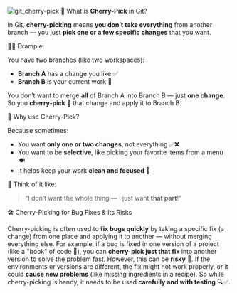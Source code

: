 ![git_cherry-pick](https://github.com/user-attachments/assets/60548400-a027-4d30-a7ac-b4a7527fb7bc)
🍒 What is **Cherry-Pick** in Git?

In Git, **cherry-picking** means **you don’t take everything** from another branch — you just **pick one or a few specific changes** that you want.


🧑‍🍳 Example:

You have two branches (like two workspaces):

* **Branch A** has a change you like ✅
* **Branch B** is your current work 🔧

You don’t want to merge **all** of Branch A into Branch B — just **one change**. So you **cherry-pick** 🍒 that change and apply it to Branch B.


📌 Why use Cherry-Pick?

Because sometimes:

* You want **only one or two changes**, not everything ✅❌
* You want to be **selective**, like picking your favorite items from a menu 🍽️
* It helps keep your work **clean and focused** 🧹


💭 Think of it like:

> “I don’t want the whole thing — I just want **that part**!”


🛠️ Cherry-Picking for Bug Fixes & Its Risks

Cherry-picking is often used to **fix bugs quickly** by taking a specific fix (a change) from one place and applying it to another — without merging everything else. For example, if a bug is fixed in one version of a project (like a "book" of code 📘), you can **cherry-pick just that fix** into another version to solve the problem fast. However, this can be **risky** 😬. If the environments or versions are different, the fix might not work properly, or it could **cause new problems** (like missing ingredients in a recipe). So while cherry-picking is handy, it needs to be used **carefully and with testing** 🔍✅.

